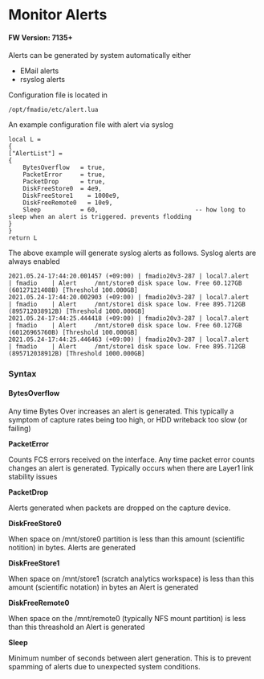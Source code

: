 # Monitor Alerts

#### FW Version: 7135+

Alerts can be generated by system automatically either

* EMail alerts
* rsyslog alerts

Configuration file is located in 

```text
/opt/fmadio/etc/alert.lua
```

An example configuration file with alert via syslog

```text
local L =
{
["AlertList"] =
{
    BytesOverflow   = true,
    PacketError     = true,
    PacketDrop      = true,
    DiskFreeStore0  = 4e9,
    DiskFreeStore1    = 1000e9,
    DiskFreeRemote0   = 10e9,
    Sleep           = 60,                           -- how long to sleep when an alert is triggered. prevents flodding
}
}
return L

```

The above example will generate syslog alerts as follows. Syslog alerts are always enabled

```text
2021.05.24-17:44:20.001457 (+09:00) | fmadio20v3-287 | local7.alert    | fmadio    | Alert     /mnt/store0 disk space low. Free 60.127GB (60127121408B) [Threshold 100.000GB]
2021.05.24-17:44:20.002903 (+09:00) | fmadio20v3-287 | local7.alert    | fmadio    | Alert     /mnt/store1 disk space low. Free 895.712GB (895712038912B) [Threshold 1000.000GB]
2021.05.24-17:44:25.444418 (+09:00) | fmadio20v3-287 | local7.alert    | fmadio    | Alert     /mnt/store0 disk space low. Free 60.127GB (60126965760B) [Threshold 100.000GB]
2021.05.24-17:44:25.446463 (+09:00) | fmadio20v3-287 | local7.alert    | fmadio    | Alert     /mnt/store1 disk space low. Free 895.712GB (895712038912B) [Threshold 1000.000GB]

```

### Syntax

#### BytesOverflow

Any time Bytes Over increases an alert is generated. This typically a symptom of capture rates being too high, or HDD writeback too slow \(or failing\)

**PacketError**

Counts FCS errors received on the interface. Any time packet error counts changes an alert is generated. Typically occurs when there are Layer1 link stability issues

**PacketDrop**

Alerts generated when packets are dropped on the capture device. 

**DiskFreeStore0**

When space on /mnt/store0 partition is less than this amount \(scientific notition\) in bytes. Alerts are generated

**DiskFreeStore1**

When space on /mnt/store1 \(scratch analytics workspace\) is less than this amount \(scientific notation\) in bytes an Alert is generated

**DiskFreeRemote0**

When space on the /mnt/remote0 \(typically NFS mount partition\) is less than this threashold an Alert is generated

**Sleep**

Minimum number of seconds between alert generation. This is to prevent spamming of alerts due to unexpected system conditions.





